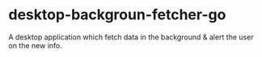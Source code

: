 # desktop-backgroun-fetcher-go
A desktop application which fetch data in the background &amp; alert the user on the new info.
